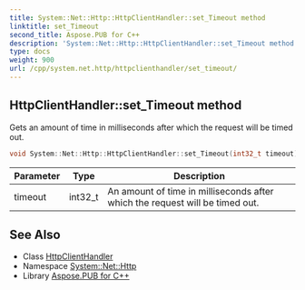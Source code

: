 ```yaml
---
title: System::Net::Http::HttpClientHandler::set_Timeout method
linktitle: set_Timeout
second_title: Aspose.PUB for C++
description: 'System::Net::Http::HttpClientHandler::set_Timeout method. Gets an amount of time in milliseconds after which the request will be timed out in C++.'
type: docs
weight: 900
url: /cpp/system.net.http/httpclienthandler/set_timeout/
---
```

## HttpClientHandler::set_Timeout method


Gets an amount of time in milliseconds after which the request will be timed out.

```cpp
void System::Net::Http::HttpClientHandler::set_Timeout(int32_t timeout)
```


| Parameter | Type | Description |
| --- | --- | --- |
| timeout | int32_t | An amount of time in milliseconds after which the request will be timed out. |

## See Also

* Class [HttpClientHandler](../)
* Namespace [System::Net::Http](../../)
* Library [Aspose.PUB for C++](../../../)
